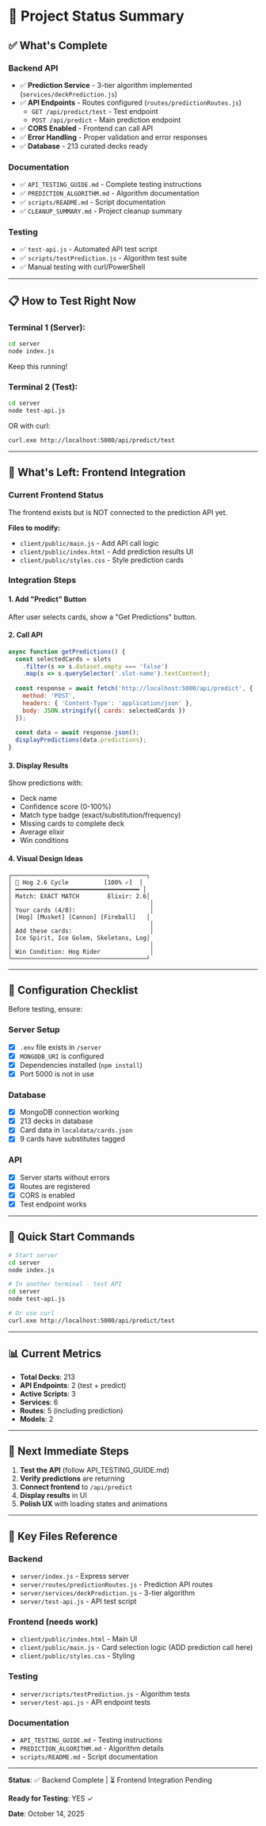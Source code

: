 # 🎯 Project Status Summary

## ✅ What's Complete

### Backend API
- ✅ **Prediction Service** - 3-tier algorithm implemented (`services/deckPrediction.js`)
- ✅ **API Endpoints** - Routes configured (`routes/predictionRoutes.js`)
  - `GET /api/predict/test` - Test endpoint
  - `POST /api/predict` - Main prediction endpoint
- ✅ **CORS Enabled** - Frontend can call API
- ✅ **Error Handling** - Proper validation and error responses
- ✅ **Database** - 213 curated decks ready

### Documentation
- ✅ `API_TESTING_GUIDE.md` - Complete testing instructions
- ✅ `PREDICTION_ALGORITHM.md` - Algorithm documentation
- ✅ `scripts/README.md` - Script documentation
- ✅ `CLEANUP_SUMMARY.md` - Project cleanup summary

### Testing
- ✅ `test-api.js` - Automated API test script
- ✅ `scripts/testPrediction.js` - Algorithm test suite
- ✅ Manual testing with curl/PowerShell

---

## 📋 How to Test Right Now

### Terminal 1 (Server):
```bash
cd server
node index.js
```
Keep this running!

### Terminal 2 (Test):
```bash
cd server
node test-api.js
```

OR with curl:
```bash
curl.exe http://localhost:5000/api/predict/test
```

---

## 🎨 What's Left: Frontend Integration

### Current Frontend Status
The frontend exists but is NOT connected to the prediction API yet.

**Files to modify:**
- `client/public/main.js` - Add API call logic
- `client/public/index.html` - Add prediction results UI
- `client/public/styles.css` - Style prediction cards

### Integration Steps

#### 1. Add "Predict" Button
After user selects cards, show a "Get Predictions" button.

#### 2. Call API
```javascript
async function getPredictions() {
  const selectedCards = slots
    .filter(s => s.dataset.empty === 'false')
    .map(s => s.querySelector('.slot-name').textContent);
  
  const response = await fetch('http://localhost:5000/api/predict', {
    method: 'POST',
    headers: { 'Content-Type': 'application/json' },
    body: JSON.stringify({ cards: selectedCards })
  });
  
  const data = await response.json();
  displayPredictions(data.predictions);
}
```

#### 3. Display Results
Show predictions with:
- Deck name
- Confidence score (0-100%)
- Match type badge (exact/substitution/frequency)
- Missing cards to complete deck
- Average elixir
- Win conditions

#### 4. Visual Design Ideas
```
┌──────────────────────────────────────┐
│ 🎯 Hog 2.6 Cycle          [100% ✓]  │
│ ━━━━━━━━━━━━━━━━━━━━━━━━━━━━━━━━━━━ │
│ Match: EXACT MATCH        Elixir: 2.6│
│                                       │
│ Your cards (4/8):                     │
│ [Hog] [Musket] [Cannon] [Fireball]   │
│                                       │
│ Add these cards:                      │
│ Ice Spirit, Ice Golem, Skeletons, Log│
│                                       │
│ Win Condition: Hog Rider              │
└──────────────────────────────────────┘
```

---

## 🔧 Configuration Checklist

Before testing, ensure:

### Server Setup
- [x] `.env` file exists in `/server`
- [x] `MONGODB_URI` is configured
- [x] Dependencies installed (`npm install`)
- [x] Port 5000 is not in use

### Database
- [x] MongoDB connection working
- [x] 213 decks in database
- [x] Card data in `localdata/cards.json`
- [x] 9 cards have substitutes tagged

### API
- [x] Server starts without errors
- [x] Routes are registered
- [x] CORS is enabled
- [x] Test endpoint works

---

## 🚀 Quick Start Commands

```bash
# Start server
cd server
node index.js

# In another terminal - test API
cd server
node test-api.js

# Or use curl
curl.exe http://localhost:5000/api/predict/test
```

---

## 📊 Current Metrics

- **Total Decks**: 213
- **API Endpoints**: 2 (test + predict)
- **Active Scripts**: 3
- **Services**: 6
- **Routes**: 5 (including prediction)
- **Models**: 2

---

## 🎯 Next Immediate Steps

1. **Test the API** (follow API_TESTING_GUIDE.md)
2. **Verify predictions** are returning
3. **Connect frontend** to `/api/predict`
4. **Display results** in UI
5. **Polish UX** with loading states and animations

---

## 📁 Key Files Reference

### Backend
- `server/index.js` - Express server
- `server/routes/predictionRoutes.js` - Prediction API routes
- `server/services/deckPrediction.js` - 3-tier algorithm
- `server/test-api.js` - API test script

### Frontend (needs work)
- `client/public/index.html` - Main UI
- `client/public/main.js` - Card selection logic (ADD prediction call here)
- `client/public/styles.css` - Styling

### Testing
- `server/scripts/testPrediction.js` - Algorithm tests
- `server/test-api.js` - API endpoint tests

### Documentation
- `API_TESTING_GUIDE.md` - Testing instructions
- `PREDICTION_ALGORITHM.md` - Algorithm details
- `scripts/README.md` - Script documentation

---

**Status**: ✅ Backend Complete | ⏳ Frontend Integration Pending

**Ready for Testing**: YES ✓

**Date**: October 14, 2025
